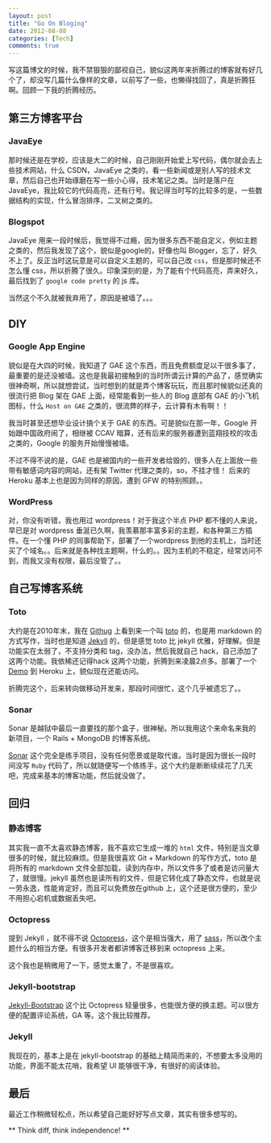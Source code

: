 ```yaml
---
layout: post
title: "Go On Bloging"
date: 2012-08-08
categories: [Tech]
comments: true
---
```


写这篇博文的时候，我不禁狠狠的鄙视自己，貌似这两年来折腾过的博客就有好几个了，却没写几篇什么像样的文章，以前写了一些，也懒得找回了，真是折腾狂啊。回顾一下我的折腾经历。

## 第三方博客平台
### JavaEye
那时候还是在学校，应该是大二的时候，自己刚刚开始爱上写代码，偶尔就会去上些技术网站，什么 CSDN，JavaEye 之类的，看一些新闻或是别人写的技术文章，然后自己也开始琢磨在写一些小心得，技术笔记之类。当时是落户在 JavaEye，我比较它的代码高亮，还有行号。我记得当时写的比较多的是，一些数据结构的实现，什么冒泡排序，二叉树之类的。

<!-- more -->

### Blogspot
JavaEye 用来一段时候后，我觉得不过瘾，因为很多东西不能自定义，例如主题之类的，然后我发现了这个，貌似是google的，好像也叫 Blogger，忘了，好久不上了。反正当时这玩意是可以自定义主题的，可以自己改 `css`，但是那时候还不怎么懂 css，所以折腾了很久。印象深刻的是，为了能有个代码高亮，弄来好久，最后找到了 `google code pretty` 的 js 库。

当然这个不久就被我弃用了，原因是被墙了。。。

## DIY

### Google App Engine
貌似是在大四的时候，我知道了 GAE 这个东西，而且免费额度足以干很多事了，最重要的是还没被墙。这也是我最初接触到的当时所谓云计算的产品了，感觉确实很神奇啊，所以就想尝试，当时想到的就是弄个博客玩玩，而且那时候貌似还真的很流行把 Blog 架在 GAE 上面，经常能看到一些人的 Blog 底部有 GAE 的小飞机图标，什么 `Host on GAE` 之类的，很流弊的样子，云计算有木有啊！！

我当时甚至还想毕业设计搞个关于 GAE 的东西。可是貌似在那一年，Google 开始跟中国政府闹了，相继被 CCAV 暗算，还有后来的服务器遭到蓝翔技校的攻击之类的，Google 的服务开始慢慢被墙。

不过不得不说的是，GAE 也是被国内的一些开发者给毁的，很多人在上面放一些带有敏感词内容的网站，还有架 Twitter 代理之类的，so，不挂才怪！
后来的 Heroku 基本上也是因为同样的原因，遭到 GFW 的特别照顾。。

### WordPress
对，你没有听错，我也用过 wordpress！对于我这个半点 PHP 都不懂的人来说，早已是对 wordpress 垂涎已久啊，我羡慕那丰富多彩的主题，和各种第三方插件。在一个懂 PHP 的同事帮助下，部署了一个wordpress 到他的主机上，当时还买了个域名。。后来就是各种找主题啊，什么的。。因为主机的不稳定，经常访问不到，而我又没有权限，最后没管了。。

## 自己写博客系统

### Toto
大约是在2010年末，我在 [Githug](https://github.com) 上看到来一个叫 [toto](https://github.com/cloudhead/toto) 的，也是用 markdown 的方式写作，当时也是知道 [Jekyll](https://github.com/mojombo/jekyll) 的，但是感觉 toto 比 jekyll 优雅，好理解。但是功能实在太弱了，不支持分类和 tag，没办法，然后我就自己 hack，自己添加了这两个功能。我依稀还记得hack 这两个功能，折腾到来凌晨2点多。部署了一个 [Demo](http://numbcoder.heroku.com/) 到 Heroku 上，貌似现在还能访问。

折腾完这个，后来转向做移动开发来，那段时间很忙，这个几乎被遗忘了。。

### Sonar
Sonar 是越狱中最后一直要找的那个盒子，很神秘。所以我用这个来命名来我的新项目，一个 Rails + MongoDB 的博客系统。

[Sonar](https://github.com/numbcoder/sonar) 这个完全是练手项目，没有任何愿景或是取代谁。当时是因为很长一段时间没写 `Ruby` 代码了，所以就随便写一个练练手，这个大约是断断续续花了几天吧，完成来基本的博客功能，然后就没做了。

## 回归

### 静态博客
其实我一直不太喜欢静态博客，我不喜欢它生成一堆的 `html` 文件，特别是当文章很多的时候，就比较麻烦。但是我很喜欢 Git + Markdown 的写作方式，toto 是将所有的 markdown 文件全部加载，读到内存中，所以文件多了或者是访问量大了，就很慢。jekyll 虽然也是读所有的文件，但是它转化成了静态文件，也就是说一劳永逸，性能肯定好，而且可以免费放在github 上，这个还是很方便的，至少不用担心宕机或数据丢失吧。

### Octopress
提到 Jekyll ，就不得不说 [Octopress](https://github.com/imathis/octopress)，这个是相当强大，用了 [sass](https://github.com/nex3/sass)，所以改个主题什么的相当方便。有很多开发者都讲博客迁移到来 octopress 上来。

这个我也是稍微用了一下，感觉太重了，不是很喜欢。

### Jekyll-bootstrap
[Jekyll-Bootstrap](https://github.com/plusjade/jekyll-bootstrap)
这个比 Octopress 轻量很多，也能很方便的换主题。可以很方便的配置评论系统，GA 等。这个我比较推荐。

### Jekyll
我现在的，基本上是在 jekyll-bootstrap 的基础上精简而来的，不想要太多没用的功能，界面不能太花哨，我希望 UI 能够很干净，有很好的阅读体验。

## 最后
最近工作稍微轻松点，所以希望自己能好好写点文章，其实有很多想写的。

** Think diff, think independence! **
